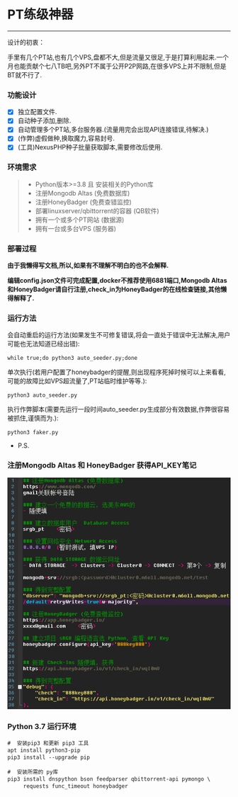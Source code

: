 # PT练级神器

------

设计的初衷：

手里有几个PT站,也有几个VPS,盘都不大,但是流量又很足,于是打算利用起来.一个月也能贡献个七八TB吧,另外PT不属于公开P2P网路,在很多VPS上并不限制,但是BT就不行了.

### 功能设计

- [x] 独立配置文件.
- [x] 自动种子添加,删除.
- [x] 自动管理多个PT站,多台服务器.(流量用完会出现API连接错误,待解决.)
- [x] (作弊)虚假做种,换取魔力,容易封号.
- [x] (工具)NexusPHP种子批量获取脚本,需要修改后使用.

### 环境需求

> * Python版本>=3.8 且 安装相关的Python库
> * 注册Mongodb Altas (免费数据库)
> * 注册HoneyBadger (免费查错监控)
> * 部署linuxserver/qbittorrent的容器 (QB软件)
> * 拥有一个或多个PT网站 (数据源)
> * 拥有一台或多台VPS (服务器)

### 部署过程

**由于我懒得写文档,所以,如果有不理解不明白的也不会解释.**

**编辑config.json文件可完成配置,docker不推荐使用6881端口,Mongodb Altas和HoneyBadger请自行注册,check_in为HoneyBadger的在线检查链接,其他懒得解释了.**

### 运行方法

会自动重启的运行方法(如果发生不可修复错误,将会一直处于错误中无法解决,用户可能也无法知道已经出错):
```shell
while true;do python3 auto_seeder.py;done
```

单次执行(若用户配置了honeybadger的提醒,则出现程序死掉时候可以上来看看,可能的故障比如VPS超流量了,PT站临时维护等等.):
```shell
python3 auto_seeder.py
```

执行作弊脚本(需要先运行一段时间auto_seeder.py生成部分有效数据,作弊很容易被抓住,谨慎而为.):
```shell
python3 faker.py
```

- P.S.
### 注册Mongodb Altas 和 HoneyBadger 获得API_KEY笔记
![](https://raw.githubusercontent.com/hongwenjun/seeder/master/img/mongodb_honey.png)

### Python 3.7 运行环境
```
#  安装pip3 和更新 pip3 工具
apt install python3-pip
pip3 install --upgrade pip

#  安装所需的 py库
pip3 install dnspython bson feedparser qbittorrent-api pymongo \
     requests func_timeout honeybadger
```

